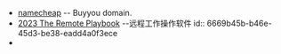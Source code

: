 - [namecheap](https://www.namecheap.com/) -- Buyyou domain.
- [2023 The Remote Playbook](https://translate.simplifyai.cn/u/share/95355991-86cf-6ce1-ce5a-26069cdcce01?ur=cbaf6f) --远程工作操作软件
  id:: 6669b45b-b46e-45d3-be38-eadd4a0f3ece
-